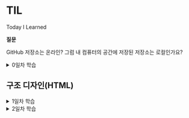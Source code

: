 # TIL
Today I Learned

**질문**

GitHub 저장소는 온라인? 그럼 내 컴퓨터의 공간에 저장된 저장소는 로컬인가요?

<details>
	<summary>0일차 학습</summary>

- GitHub 계정 생성
- GitHub 저장소 생성
- GitKraken 설치
- GitKraken을 사용하여 GitHub 저장소 데이터를 내 컴퓨터로 복제(Clone)

</details>



## 구조 디자인(HTML)
<details>
	<summary>1일차 학습</summary>

#### [HTML 이란?]

- HTML은 HyperText Markup Language로 구조를 설정할 때 사용하는 언어임
- 하이퍼링크 시스템을 가지고 있음
- 확장자 : .html

#### [시멘틱 마크업]
- 시멘틱 마크업(Semantic Markup)은 비주얼 디자인(모양, 색, 크기 등)이 목표가 아니라, 구조 설계(Structure Design)를 목표로 합니다
```html
<h1></h1> <!--제목 heading-->
<p></p> <!--단락 paragraph-->
```

#### [기본 문법]

- element : tag name / attribute name, value
- <여는 태그> 컨텐츠 </닫는 태그>
- <태그이름 속성="값"> 컨텐츠 </태그이름>
- (참고) 페이지 검사 -> console -> document.characterSet -> 문자 인코딩 반환 (UTF-8)
```html
<html>
	<head>
	<meta charset="utf-8">
		<title>HTML 문서 작성을 위한 기본 문법</title>
	</head>
	<body>
		<p title="Development"> 개발 도구(DevTools)</p>
	</body>
</html>
```

#### [텅 빈 요소]

- meta는 컨텐츠를 감싸지 않아 닫는 태그를 가지지 않음.
- 이를 Empty Element라고 함.

#### [표준 호환모드]

- html(root)는 자식을 둘 가지며 그 자식은 head와 body임. 
- head와 body는 각각 다른 성질의 자식들을 가질 수 있음. 

- DTD : 문서 유형 정의(Document Type Definition)
```html
<!DOCTYPE html> <!--웹표준문서-->
```

#### [주 언어 설정]

```html
<html lang="ko-KR"> <!--ko/en/es/ja 등..-->
```
- KR : Republic of Korea 지역(locale) 정보. ko 만 사용하면 한국어를 통칭
- (참고) en-GB ⇒ 영국 영어 / en-US ⇒ 미국 영어 / en-CA ⇒ 캐나다 영어

#### [제목과 단락]

- 제목 레벨(Level): 1 ~ 6단계에서 1단계는 문서에서 하나만 작성가능, 2단계부터는 여러개의 제목을 사용할 수 있음

```html
<h1>제목 1</h1> <!-- 문서에서 단 1회만 사용 (HTML5 표준 부터는 섹션 콘텐츠 마다 사용 가능) -->
<h1>제목 2</h1>
<h1>제목 3</h1>
<h1>제목 4</h1>
<h1>제목 5</h1>
<h1>제목 6</h1>

<!--주석-->

<p>단락</p>
```

#### [이미지와 피규어]

- img : image 태그
- figure : 이미지, 차트, 도표 등을 감싸는 태그
- alt(alternative) : 대체텍스트, 이미지를 분석하여 묘사할것.

```html
<figure>
  <img src="" alt="대체 텍스트">
  <figcaption>이미지 출처 등 캡션</figcaption>
</figure>
```

#### [문법 검사]
- validator.w3.org : 문법 유효성 검사
- entitycode.com : entitycode

```html
&lt; &gt; &copy; &midot; &nbsp; &amp;
```

#### [순차/비순차 목록]

- ul : unordered lists 비순차 목록
- ol : ordered lists 순차 목록
- li : list Item

</details>

<details>
	<summary>2일차 학습</summary>

#### [앵커와 하이퍼링크]

- anchor : 현재 페이지에서 위치 이동
- hyperlink : 다른 창으로 이동
- target= "＿blank" : 새창(새탭)열림
- href="mailto:" : 이메일 링크

```html
<!--anchor-->
<a href="#intro">소개</a>
<h3 id="intro">소개</h3><!-- 위 링크를 누르면 여기로 이동 -->
<!--hyperlink-->
<a href="http://naver.com" target="_blank">
  <img src="img경로" alt="NAVER logo" />네이버
</a>
```

#### [설명 목록]

- dl : 설명목록(Description lists)
- dt : 용어(Definition Term)
- dd : 설명(Definition Description)

```html
<dl>
  <!--1-->
  <dt>용어</dt>
  <dd>설명</dd>
  <!--2-->
  <dt>용어</dt>
  <dt>용어</dt>
  <dt>용어</dt>
  <dd>설명</dd>
  <!--3-->
  <dt>용어</dt>
  <dd>설명</dd>
  <dd>설명</dd>
  <dd>설명</dd>
</dl>
```

#### [인용과 줄 바꿈]
- q (quote) : 짧은 인라인 인용문. ("") 사용가능 / 강조용으로 쓰인 경우 <q> 사용 불가. / 중첩가능
- blockquote : 긴 인용문
- cite(citation) : 출처 정보

```html
<p>어렸을 때 어른들이 <q>너 많이 컸구나</q> 하면 그게 굉장한 칭찬으로 느껴졌었습니다. 다만 시간이 지난 것뿐인데… 지금은 <q>너 아직도 노안이 안 왔구나</q> <q>너 아직 머리숱이 많구나 (혹은 너 아직도 흰머리가 덜 났구나)</q> 등의 이야기가 퍽 반갑습니다. 어렸을 때는 시간이 흐른 것 때문에 칭찬받고, 나이 들어서는 시간을 비껴간 것 때문에 칭찬 비슷한 것을 듣습니다.</p>
```
```html
<figure>
    <img src="images/sbs-drama__do-you-want-to-kiss-first.png" alt="">
    <figcaption>-이미지 출처: SBS &lt;키스 먼저 할까요?&gt; 방송화면 캡쳐-</figcaption>
  </figure>
```
```html
  <blockquote>
    <p>“…우리 같은 여자들은.”</p>
    <p>“우리?”</p>
    <p>“시절이 끝난 여자들이요. 꽃이 아닌 풀떼기가 된…(중략)”</p>
    <p>“당신 아직 안 늙었어.”</p>
    <p>“맞아요. 안 늙었어요, 나는 아직.<br>그렇게 안 봐주는 세상 때문에 매 순간 늙고 있어서 그렇지.”</p>
    <cite>_SBS 드라마 &lt;키스 먼저 할까요?&gt; 중에서</cite>
  </blockquote>
```

#### [어휘 요소들]
의미 요소(Semantic Elements)
- 강조의 의미를 부여하는 용도

"<strong>" : 내용의 중요성(importance), 심각성(seriousness), 긴급성(urgency)을 강조할 경우 사용

* [중요성] : 제목/캡션의 글자 중 일부를 더욱 강조하는데 사용
```html
	<h1>챕터 1: <strong>연습</strong></h1>
	
	<figcaption>피규어 1. <strong>개미 식민지 역학</strong>. 이 식민지 지역의 개미는 열원(왼쪽 위)과 식량 공급원(오른쪽 아래)의 영향을 받습니다.</figcaption>
		
	<h1><strong>꽃, 꿀벌, 꿀</strong> 그리고 내가 이해하지 못하는 다른 요소</h1>
```

	* [심각성] : 경고 또는 주의를 주고자 할 때 사용
	```html	
		<p>
			<strong>경고.</strong> 이 지하 감옥은 위험합니다.
			<strong>오리 때를 피하세요.</strong> 찾은 금은 가지고 떠나세요.
			<strong>
				<strong>다이아몬드는 사용하지 마세요.</strong>,
				그것을 사용하면 폭발할 것이며
				<strong>10미터 내에 있는 모든 것을 파괴할 것입니다.</strong>
			</strong>
			당신에게 경고 했습니다.
		</p>
	```
	* [긴급성] : 문서의 다른 부분보다 빨리 보아야 하는 내용을 나타내는데 사용
	```html
		<p>리마인더 시스템 Remy에 오신 것을 환영합니다.</p>
		<p>오늘 할 일1</p>
		<ul>
			<li><p><strong>오븐을 끕니다.</p></strong></li>
			<li><p>휴지통에 불필요한 것을 버립니다.</p></li>
			<li><p>세탁을 합니다.</p></li>
		</ul>
	```
<em> : 특정 내용의 스트레스(Stress) 강조(Emphasis) - 문장 의미를 변경

	강조가 없는 예
	```html
	<p>고양이는 귀여운 동물입니다.</p>
	```
	고양이(종)을 강조한 예
	```html
	<p><em>고양이</em>는 귀여운 동물입니다.</p>
	```
	귀여운(형용사)을 강조한 예
	```html
	<p>고양이는 <em>귀여운</em> 동물입니다.</p>
	```
	문장 전체를 강조한 예 (느낌표 사용)
	```html
	<p><em>고양이는 귀여운 동물입니다!</em></p>
	```
<b> : 단순히 다른 글자와 구분된 용도로 사용. 문서 요약의 주요 단어, 리뷰 제품 이름 등

	아래 조선에 부합하지 않을 경우 최종적으로 b 요소 사용을 고려

	제목은 h1 ~ h6 요소를 사용하고,
	강조는 em 요소를 사용해야 하며,
	중요도는 strong 요소로 표시 되어야 하고,
	표시 또는 강조 표시된 텍스트는 mark 요소를 사용.

	b 요소 사용 예시
	```html
	<p>
		작은 방에 들어가니 <b>낡은 액자</b>와 <b>거미줄이 엮인 손전등</b>이 탁자에 놓여있었다.
	</p>
	```
<i> : 다른 글자와 구분된 용도로 사용. 기술적 용어, 다른 언어(목소리), 인물의 생각 등을 표현

	i 요소 사용 예시
	```html
	<p><i class="taxonomy">펠리스 실베스트리 카터스(Felis silvestris catus)</i>는 귀여워요.</p>
	<p><i>산문 내용</i> 용어는 위에 기술되어 있습니다.</p>
	<p>
		Galileo Galilei는 재판을 받고 나오면서
		<i lang="la">"E pur si muove."</i>
		라고 말했습니다.
	</p>
	```
	꿈의 연속된 장면을 i 요소로 사용한 예시
	```html
	<p>Raymond는 잠을 자려고 했습니다.</p>
	<p>
		<i>그 배는 목요일에 멀리 출항합니다.</i>, 그는 꿈을 꾸었습니다.
		<i>그 배는 아름다운 공주 Carey를 포함하여 많은 사람들이 타고 있었습니다.
		그는 그녀가 자신을 알아주기를 매일 밤낮으로 원했지만 그런 일은 일어나지 않았습니다.</i>
	</p>
	<p><i>마지막 날 밤 그는 용기를 내어 그녀에게 말을 걸었습니다.</i></p>
	<p>Raymond는 화재 경보기 알람 소리에 눈이 띄였습니다.</p>
	```
	
#### [섹션/메인 요소]

루트 섹션(Root Section) 요소

	"<body>"
	- 문서에서 단 1번만 사용 가능.


  섹션(Sections) 요소들
  - 섹션 요소는 일반적인 컨테이너 요소가 아니며, 문서 개요에
    명시적으로 나열되는 경우에만 섹션 요소가 적합하다는 규칙이 있다.
    일반적인 컨테이너 요소로는 <div>, <span> 등이 있다.

    <article>
    - 문서, 페이지, 애플리케이션, 사이트 등에 포함된 독립적인 섹션을 말한다.
      잡지, 신문, 논문, 에세이, 보고서, 블로그, 기타 소설 미디어 일 수 있음.
      일반적인 규칙은 article 요소의 내용이 문서 개요에 명시적으로 나열되는
      경우에만 적합하다. 각 article 요소는 일반적으로 요소의 하위 항목으로
      제목(h1~h6 요소)을 포함시켜 식별해야 한다.

      [예시]
	  ```html
      <aticle>
        <h2>기사 제목</h2>
        ...
      </aticle>
		```
    <section>
    - section 요소는 문서, 애플리케이션의 일반적인 섹션을 말한다.
      이 컨텍스트의 섹션은 주제별로 그룹화 된 콘텐츠이다.
      웹 사이트의 섹션은 소개(introduction), 뉴스 항목(news item),
      연락처 정보(contact information)를 위한 섹션으로 나눌 수 있다.

      [참고]
      콘텐츠가 사이트에 포함된 독립적인 섹션의 성향이 크다면
      section 요소 대신 article 요소를 사용하는 것이 좋다.

    <aside>
    - 웹 사이트의 사이드바에 해당되는 부 콘텐츠(메인 콘텐츠와 분리된) 섹션을 말한다.

    <nav>
    - 다른 페이지로 이동하는 링크 또는 사이트 내 탐색 링크를 포함하는 섹션 요소이다.

      [참고]
      내용을 쉽게 이해할 수 있도록 nav 요소 내부에는 비순차 목록(ul)을 사용한다.
      사이트의 모든 링크를 nav에 포함하는 것은 아니며, 주로 사이트를 탐색하는 링크를 포함한다.
      사이트 하단에 위치한 링크는 footer 요소로도 충분하다.


  섹션 내부에 사용되는 요소들
    <heaader>
    - header 요소는 일반적으로 섹션의 제목, 목차, 검색, 로고 등을 포함하는데 사용한다.

    <footer>
    - footer 요소는 일반적으로 섹션의 저자, 링크, 저작권 정보 등을 포함하는데 사용한다.

  섹션과 헤딩
  - 헤딩(h1 ~ h6) 요소는 섹션의 제목에 해당된다.
  
  메인(Main) 요소
    <main>
    - 문서 또는 애플리케이션 body 요소의 메인 콘텐츠에 해당한다.
      main 요소는 섹션 요소가 아니며, 보이는 요소가 2개 이상이면 안된다.
      사용되지 않는 main 요소는 화면에서 감춤(hidden) 처리해야 한다.
      article, section, aside, nav 요소는 main 요소를 자식으로 포함할 수 없다.
      반대로 main 요소는 섹션 요소들을 포함할 수 있다.
      main 내부에는 header, footer 요소를 직접적으로 포함하지 않는다.

    [예시]
	```html
    <main>...</main>
    <main hidden>...</main>
    <main hidden>...</main>
	```
	
</details>
